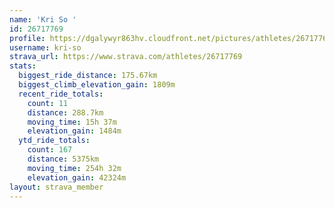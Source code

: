 ```yaml
---
name: 'Kri So '
id: 26717769
profile: https://dgalywyr863hv.cloudfront.net/pictures/athletes/26717769/7761026/14/large.jpg
username: kri-so
strava_url: https://www.strava.com/athletes/26717769
stats:
  biggest_ride_distance: 175.67km
  biggest_climb_elevation_gain: 1809m
  recent_ride_totals:
    count: 11
    distance: 288.7km
    moving_time: 15h 37m
    elevation_gain: 1484m
  ytd_ride_totals:
    count: 167
    distance: 5375km
    moving_time: 254h 32m
    elevation_gain: 42324m
layout: strava_member
--- 
```

